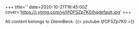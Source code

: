 +++
title=''
date=2020-10-21T16:45:00Z
cover='https://i.ytimg.com/vi/IjfOFSZp7K0/hqdefault.jpg'
+++

All content belongs to GlennBeck.
{{< youtube IjfOFSZp7K0 >}}
